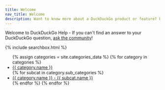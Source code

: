 ```yaml
---
title: Welcome
nav_title: Welcome
description: Want to know more about a DuckDuckGo product or feature? Find answers to frequently asked questions and more at DuckDuckGo Help.
---
```


Welcome to DuckDuckGo Help - If you can't find an answer to your DuckDuckGo question, [ask the community](https://www.reddit.com/r/duckduckgo/)!

{% include searchbox.html %}

<!-- List of categories and sub-categories -->
<ul class="welcome-category-list">
{% assign categories = site.categories_data %}
{% for category in categories %}
<li><a href="{{ site.baseurl }}{{ category.path }}">{{ category.name }}</a></li>
    {% for subcat in category.sub_categories %}
    <li><a href="{{ site.baseurl }}{{ subcat.path }}">{{ category.name }} - {{ subcat.name }}</a></li>
    {% endfor %}
{% endfor %}
